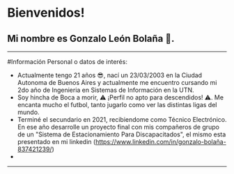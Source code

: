 # Bienvenidos!

## Mi nombre es Gonzalo León Bolaña 🦁.
_________________________________________________________________________________________________________________________________________________________________________________________________________________________
#Información Personal o datos de interés:

* Actualmente tengo 21 años 😎, nací un 23/03/2003 en la Ciudad Autonoma de Buenos Aires y actualmente me encuentro cursando mi 2do año de Ingenieria en Sistemas de Información en la UTN.
* Soy hincha de Boca a morir, ⚠ ¡Perfil no apto para descendidos! ⚠. Me encanta mucho el futbol, tanto jugarlo como ver las distintas ligas del mundo.
* Terminé el secundario en 2021, recibiendome como Técnico Electrónico. En ese año desarrolle un proyecto final con mis compañeros de grupo de un "Sistema de Estacionamiento Para Discapacitados", el mismo esta presentado en mi linkedin (https://www.linkedin.com/in/gonzalo-bolaña-837421239/)
* 
_________________________________________________________________________________________________________________________________________________________________________________________________________________________

